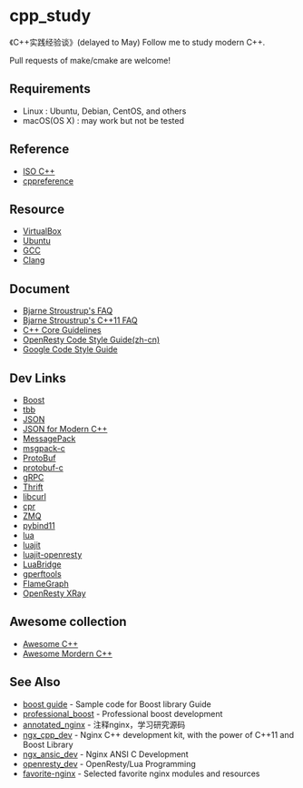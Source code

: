 # cpp_study

《C++实践经验谈》(delayed to May) Follow me to study modern C++.

Pull requests of make/cmake are welcome!

## Requirements

* Linux : Ubuntu, Debian, CentOS, and others
* macOS(OS X) : may work but not be tested


## Reference

* [ISO C++](http://www.open-std.org/jtc1/sc22/wg21/)
* [cppreference](https://en.cppreference.com/w/)


## Resource

* [VirtualBox](https://www.virtualbox.org)
* [Ubuntu](https://ubuntu.com/)
* [GCC](http://gcc.gnu.org/)
* [Clang](http://clang.llvm.org/)


## Document

* [Bjarne Stroustrup's FAQ](http://www.stroustrup.com/bs_faq.html)
* [Bjarne Stroustrup's C++11 FAQ](http://www.stroustrup.com/C++11FAQ.html)
* [C++ Core Guidelines](https://github.com/isocpp/CppCoreGuidelines)
* [OpenResty Code Style Guide(zh-cn)](http://openresty.org/cn/c-coding-style-guide.html)
* [Google Code Style Guide](https://google.github.io/styleguide/cppguide.html)


## Dev Links

* [Boost](https://www.boost.org/)
* [tbb](https://github.com/intel/tbb)
* [JSON](https://www.json.org/json-zh.html)
* [JSON for Modern C++](https://github.com/nlohmann/json)
* [MessagePack](https://msgpack.org/)
* [msgpack-c](https://github.com/msgpack/msgpack-c)
* [ProtoBuf](https://github.com/protocolbuffers/protobuf)
* [protobuf-c](https://github.com/protobuf-c/protobuf-c)
* [gRPC](https://grpc.io)
* [Thrift](https://thrift.apache.org/)
* [libcurl](https://curl.haxx.se/libcurl/)
* [cpr](https://github.com/whoshuu/cpr)
* [ZMQ](https://zeromq.org/)
* [pybind11](https://github.com/pybind/pybind11)
* [lua](https://www.lua.org/)
* [luajit](http://luajit.org/)
* [luajit-openresty](https://github.com/openresty/luajit2)
* [LuaBridge](https://github.com/vinniefalco/LuaBridge)
* [gperftools](https://github.com/gperftools/gperftools)
* [FlameGraph](https://github.com/brendangregg/FlameGraph)
* [OpenResty XRay](https://openresty.com.cn/cn/xray/)

## Awesome collection

* [Awesome C++](https://github.com/fffaraz/awesome-cpp)
* [Awesome Mordern C++](https://github.com/rigtorp/awesome-modern-cpp)

## See Also

* [boost guide](https://github.com/chronolaw/boost_guide.git) - Sample code for Boost library Guide
* [professional_boost](https://github.com/chronolaw/professional_boost.git) - Professional boost development
* [annotated_nginx](https://github.com/chronolaw/annotated_nginx) - 注释nginx，学习研究源码
* [ngx_cpp_dev](https://github.com/chronolaw/ngx_cpp_dev) - Nginx C++ development kit, with the power of C++11 and Boost Library
* [ngx_ansic_dev](https://github.com/chronolaw/ngx_ansic_dev) - Nginx ANSI C Development
* [openresty_dev](https://github.com/chronolaw/openresty_dev) - OpenResty/Lua Programming
* [favorite-nginx](https://github.com/chronolaw/favorite-nginx) - Selected favorite nginx modules and resources
